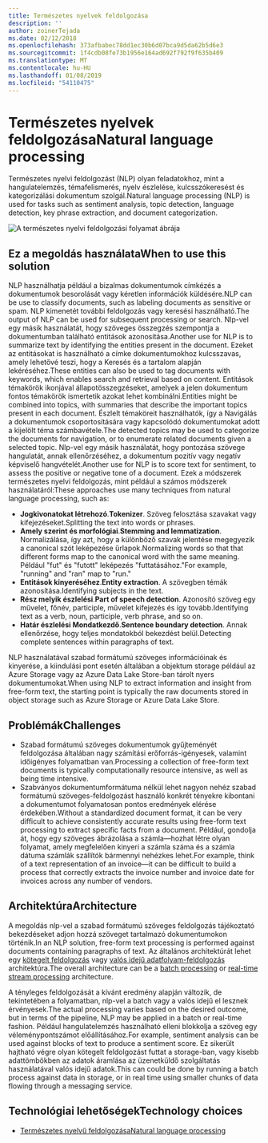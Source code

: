 ```yaml
---
title: Természetes nyelvek feldolgozása
description: ''
author: zoinerTejada
ms.date: 02/12/2018
ms.openlocfilehash: 373afbabec78dd1ec30b6d07bca9d5da62b5d6e3
ms.sourcegitcommit: 1f4cdb08fe73b1956e164ad692f792f9f635b409
ms.translationtype: MT
ms.contentlocale: hu-HU
ms.lasthandoff: 01/08/2019
ms.locfileid: "54110475"
---
```

# <a name="natural-language-processing"></a><span data-ttu-id="12c6f-102">Természetes nyelvek feldolgozása</span><span class="sxs-lookup"><span data-stu-id="12c6f-102">Natural language processing</span></span>

<span data-ttu-id="12c6f-103">Természetes nyelvi feldolgozást (NLP) olyan feladatokhoz, mint a hangulatelemzés, témafelismerés, nyelv észlelése, kulcsszókeresést és kategorizálási dokumentum szolgál.</span><span class="sxs-lookup"><span data-stu-id="12c6f-103">Natural language processing (NLP) is used for tasks such as sentiment analysis, topic detection, language detection, key phrase extraction, and document categorization.</span></span>

![A természetes nyelvi feldolgozási folyamat ábrája](./images/nlp-pipeline.png)

## <a name="when-to-use-this-solution"></a><span data-ttu-id="12c6f-105">Ez a megoldás használata</span><span class="sxs-lookup"><span data-stu-id="12c6f-105">When to use this solution</span></span>

<span data-ttu-id="12c6f-106">NLP használhatja például a bizalmas dokumentumok címkézés a dokumentumok besorolását vagy kéretlen információk küldésére.</span><span class="sxs-lookup"><span data-stu-id="12c6f-106">NLP can be use to classify documents, such as labeling documents as sensitive or spam.</span></span> <span data-ttu-id="12c6f-107">NLP kimenetét további feldolgozás vagy keresési használható.</span><span class="sxs-lookup"><span data-stu-id="12c6f-107">The output of NLP can be used for subsequent processing or search.</span></span> <span data-ttu-id="12c6f-108">Nlp-vel egy másik használatát, hogy szöveges összegzés szempontja a dokumentumban található entitások azonosítása.</span><span class="sxs-lookup"><span data-stu-id="12c6f-108">Another use for NLP is to summarize text by identifying the entities present in the document.</span></span> <span data-ttu-id="12c6f-109">Ezeket az entitásokat is használható a címke dokumentumokhoz kulcsszavas, amely lehetővé teszi, hogy a Keresés és a tartalom alapján lekéréséhez.</span><span class="sxs-lookup"><span data-stu-id="12c6f-109">These entities can also be used to tag documents with keywords, which enables search and retrieval based on content.</span></span> <span data-ttu-id="12c6f-110">Entitások témakörök ikonjával állapotösszegzéseket, amelyek a jelen dokumentum fontos témakörök ismertetik azokat lehet kombinálni.</span><span class="sxs-lookup"><span data-stu-id="12c6f-110">Entities might be combined into topics, with summaries that describe the important topics present in each document.</span></span> <span data-ttu-id="12c6f-111">Észlelt témaköreit használhatók, így a Navigálás a dokumentumok csoportosítására vagy kapcsolódó dokumentumokat adott a kijelölt téma számbavétele.</span><span class="sxs-lookup"><span data-stu-id="12c6f-111">The detected topics may be used to categorize the documents for navigation, or to enumerate related documents given a selected topic.</span></span> <span data-ttu-id="12c6f-112">Nlp-vel egy másik használatát, hogy pontozása szövege hangulatát, annak ellenőrzéséhez, a dokumentum pozitív vagy negatív képviselő hangvételét.</span><span class="sxs-lookup"><span data-stu-id="12c6f-112">Another use for NLP is to score text for sentiment, to assess the positive or negative tone of a document.</span></span> <span data-ttu-id="12c6f-113">Ezek a módszerek természetes nyelvi feldolgozás, mint például a számos módszerek használatáról:</span><span class="sxs-lookup"><span data-stu-id="12c6f-113">These approaches use many techniques from natural language processing, such as:</span></span>

- <span data-ttu-id="12c6f-114">**Jogkivonatokat létrehozó**.</span><span class="sxs-lookup"><span data-stu-id="12c6f-114">**Tokenizer**.</span></span> <span data-ttu-id="12c6f-115">Szöveg felosztása szavakat vagy kifejezéseket.</span><span class="sxs-lookup"><span data-stu-id="12c6f-115">Splitting the text into words or phrases.</span></span>
- <span data-ttu-id="12c6f-116">**Amely szerint és morfológiai**.</span><span class="sxs-lookup"><span data-stu-id="12c6f-116">**Stemming and lemmatization**.</span></span> <span data-ttu-id="12c6f-117">Normalizálása, így azt, hogy a különböző szavak jelentése megegyezik a canonical szót leképezése űrlapok.</span><span class="sxs-lookup"><span data-stu-id="12c6f-117">Normalizing words so that that different forms map to the canonical word with the same meaning.</span></span> <span data-ttu-id="12c6f-118">Például "fut" és "futott" leképezés "futtatásához."</span><span class="sxs-lookup"><span data-stu-id="12c6f-118">For example, "running" and "ran" map to "run."</span></span>
- <span data-ttu-id="12c6f-119">**Entitások kinyeréséhez**.</span><span class="sxs-lookup"><span data-stu-id="12c6f-119">**Entity extraction**.</span></span> <span data-ttu-id="12c6f-120">A szövegben témák azonosítása.</span><span class="sxs-lookup"><span data-stu-id="12c6f-120">Identifying subjects in the text.</span></span>
- <span data-ttu-id="12c6f-121">**Rész melyik észlelési**.</span><span class="sxs-lookup"><span data-stu-id="12c6f-121">**Part of speech detection**.</span></span> <span data-ttu-id="12c6f-122">Azonosító szöveg egy művelet, főnév, participle, művelet kifejezés és így tovább.</span><span class="sxs-lookup"><span data-stu-id="12c6f-122">Identifying text as a verb, noun, participle, verb phrase, and so on.</span></span>
- <span data-ttu-id="12c6f-123">**Határ észlelési Mondatkezdő**.</span><span class="sxs-lookup"><span data-stu-id="12c6f-123">**Sentence boundary detection**.</span></span> <span data-ttu-id="12c6f-124">Annak ellenőrzése, hogy teljes mondatokból bekezdést belül.</span><span class="sxs-lookup"><span data-stu-id="12c6f-124">Detecting complete sentences within paragraphs of text.</span></span>

<span data-ttu-id="12c6f-125">NLP használatával szabad formátumú szöveges információinak és kinyerése, a kiindulási pont esetén általában a objektum storage például az Azure Storage vagy az Azure Data Lake Store-ban tárolt nyers dokumentumokat.</span><span class="sxs-lookup"><span data-stu-id="12c6f-125">When using NLP to extract information and insight from free-form text, the starting point is typically the raw documents stored in object storage such as Azure Storage or Azure Data Lake Store.</span></span>

## <a name="challenges"></a><span data-ttu-id="12c6f-126">Problémák</span><span class="sxs-lookup"><span data-stu-id="12c6f-126">Challenges</span></span>

- <span data-ttu-id="12c6f-127">Szabad formátumú szöveges dokumentumok gyűjteményét feldolgozása általában nagy számítási erőforrás-igényesek, valamint időigényes folyamatban van.</span><span class="sxs-lookup"><span data-stu-id="12c6f-127">Processing a collection of free-form text documents is typically computationally resource intensive, as well as being time intensive.</span></span>
- <span data-ttu-id="12c6f-128">Szabványos dokumentumformátuma nélkül lehet nagyon nehéz szabad formátumú szöveges-feldolgozást használó konkrét tényekre kibontani a dokumentumot folyamatosan pontos eredmények elérése érdekében.</span><span class="sxs-lookup"><span data-stu-id="12c6f-128">Without a standardized document format, it can be very difficult to achieve consistently accurate results using free-form text processing to extract specific facts from a document.</span></span> <span data-ttu-id="12c6f-129">Például, gondolja át, hogy egy szöveges ábrázolása a számla&mdash;hozhat létre olyan folyamat, amely megfelelően kinyeri a számla száma és a számla dátuma számlák szállítók bármennyi nehézkes lehet.</span><span class="sxs-lookup"><span data-stu-id="12c6f-129">For example, think of a text representation of an invoice&mdash;it can be difficult to build a process that correctly extracts the invoice number and invoice date for invoices across any number of vendors.</span></span>

## <a name="architecture"></a><span data-ttu-id="12c6f-130">Architektúra</span><span class="sxs-lookup"><span data-stu-id="12c6f-130">Architecture</span></span>

<span data-ttu-id="12c6f-131">A megoldás nlp-vel a szabad formátumú szöveges feldolgozás tájékoztató bekezdéseket adjon hozzá szöveget tartalmazó dokumentumokon történik.</span><span class="sxs-lookup"><span data-stu-id="12c6f-131">In an NLP solution, free-form text processing is performed against documents containing paragraphs of text.</span></span> <span data-ttu-id="12c6f-132">Az általános architektúrát lehet egy [kötegelt feldolgozás](../big-data/batch-processing.md) vagy [valós idejű adatfolyam-feldolgozás](../big-data/real-time-processing.md) architektúra.</span><span class="sxs-lookup"><span data-stu-id="12c6f-132">The overall architecture can be a [batch processing](../big-data/batch-processing.md) or [real-time stream processing](../big-data/real-time-processing.md) architecture.</span></span>

<span data-ttu-id="12c6f-133">A tényleges feldolgozását a kívánt eredmény alapján változik, de tekintetében a folyamatban, nlp-vel a batch vagy a valós idejű el lesznek érvényesek.</span><span class="sxs-lookup"><span data-stu-id="12c6f-133">The actual processing varies based on the desired outcome, but in terms of the pipeline, NLP may be applied in a batch or real-time fashion.</span></span> <span data-ttu-id="12c6f-134">Például hangulatelemzés használható elleni blokkolja a szöveg egy véleménypontszámot előállításához.</span><span class="sxs-lookup"><span data-stu-id="12c6f-134">For example, sentiment analysis can be used against blocks of text to produce a sentiment score.</span></span> <span data-ttu-id="12c6f-135">Ez sikerült hajtható végre olyan kötegelt feldolgozást futtat a storage-ban, vagy kisebb adattömbökben az adatok áramlása az üzenetküldő szolgáltatás használatával valós idejű adatok.</span><span class="sxs-lookup"><span data-stu-id="12c6f-135">This can could be done by running a batch process against data in storage, or in real time using smaller chunks of data flowing through a messaging service.</span></span>

## <a name="technology-choices"></a><span data-ttu-id="12c6f-136">Technológiai lehetőségek</span><span class="sxs-lookup"><span data-stu-id="12c6f-136">Technology choices</span></span>

- [<span data-ttu-id="12c6f-137">Természetes nyelvű feldolgozása</span><span class="sxs-lookup"><span data-stu-id="12c6f-137">Natural language processing</span></span>](../technology-choices/natural-language-processing.md)
